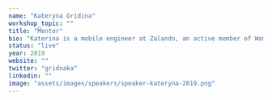 ```yaml
---
name: "Kateryna Gridina"
workshop_topic: ""
title: "Mentor"
bio: "Katerina is a mobile engineer at Zalando, an active member of Women Techmakers Berlin. Fighting for knowledge sharing, good code, and diversity in the tech."
status: "live"
year: 2019
website: ""
twitter: "gridnaka"
linkedin: ""
image: "assets/images/speakers/speaker-kateryna-2019.png"
---
```

